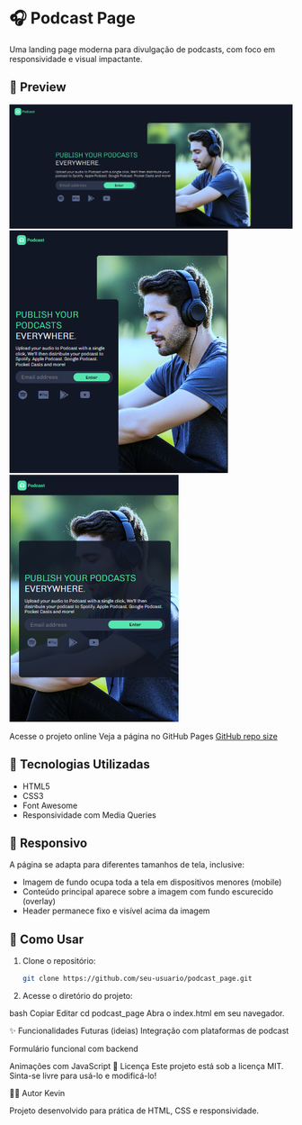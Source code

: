 # 🎧 Podcast Page

Uma landing page moderna para divulgação de podcasts, com foco em responsividade e visual impactante.

## 📸 Preview

![Preview da Página](./image/tela.png)
![tela-responsiva](./image/tela-responsiva.png)
![tela-responsiva](./image/tela-mobile.png)

Acesse o projeto online
Veja a página no GitHub Pages [GitHub repo size](https://kevinbaudson.github.io/podcast/)

## 🔧 Tecnologias Utilizadas

- HTML5
- CSS3
- Font Awesome
- Responsividade com Media Queries

## 📱 Responsivo

A página se adapta para diferentes tamanhos de tela, inclusive:
- Imagem de fundo ocupa toda a tela em dispositivos menores (mobile)
- Conteúdo principal aparece sobre a imagem com fundo escurecido (overlay)
- Header permanece fixo e visível acima da imagem

## 🚀 Como Usar

1. Clone o repositório:

   ```bash
   git clone https://github.com/seu-usuario/podcast_page.git
   
2. Acesse o diretório do projeto:

bash
Copiar
Editar
cd podcast_page
Abra o index.html em seu navegador.

✨ Funcionalidades Futuras (ideias)
Integração com plataformas de podcast

Formulário funcional com backend

Animações com JavaScript
📄 Licença
Este projeto está sob a licença MIT. Sinta-se livre para usá-lo e modificá-lo!

🙋‍♂️ Autor
Kevin

Projeto desenvolvido para prática de HTML, CSS e responsividade.

